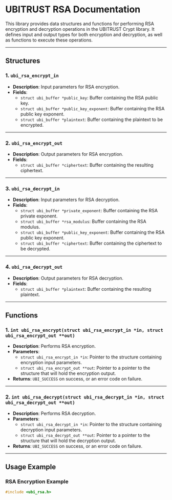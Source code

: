 # UBITRUST RSA Documentation

This library provides data structures and functions for performing RSA encryption and decryption operations in the UBITRUST Crypt library. It defines input and output types for both encryption and decryption, as well as functions to execute these operations.

---

## Structures

### 1. `ubi_rsa_encrypt_in`
- **Description**: Input parameters for RSA encryption.
- **Fields**:
  - `struct ubi_buffer *public_key`: Buffer containing the RSA public key.
  - `struct ubi_buffer *public_key_exponent`: Buffer containing the RSA public key exponent.
  - `struct ubi_buffer *plaintext`: Buffer containing the plaintext to be encrypted.

---

### 2. `ubi_rsa_encrypt_out`
- **Description**: Output parameters for RSA encryption.
- **Fields**:
  - `struct ubi_buffer *ciphertext`: Buffer containing the resulting ciphertext.

---

### 3. `ubi_rsa_decrypt_in`
- **Description**: Input parameters for RSA decryption.
- **Fields**:
  - `struct ubi_buffer *private_exponent`: Buffer containing the RSA private exponent.
  - `struct ubi_buffer *rsa_modulus`: Buffer containing the RSA modulus.
  - `struct ubi_buffer *public_key_exponent`: Buffer containing the RSA public key exponent.
  - `struct ubi_buffer *ciphertext`: Buffer containing the ciphertext to be decrypted.

---

### 4. `ubi_rsa_decrypt_out`
- **Description**: Output parameters for RSA decryption.
- **Fields**:
  - `struct ubi_buffer *plaintext`: Buffer containing the resulting plaintext.

---

## Functions

### 1. `int ubi_rsa_encrypt(struct ubi_rsa_encrypt_in *in, struct ubi_rsa_encrypt_out **out)`
- **Description**: Performs RSA encryption.
- **Parameters**:
  - `struct ubi_rsa_encrypt_in *in`: Pointer to the structure containing encryption input parameters.
  - `struct ubi_rsa_encrypt_out **out`: Pointer to a pointer to the structure that will hold the encryption output.
- **Returns**: `UBI_SUCCESS` on success, or an error code on failure.

---

### 2. `int ubi_rsa_decrypt(struct ubi_rsa_decrypt_in *in, struct ubi_rsa_decrypt_out **out)`
- **Description**: Performs RSA decryption.
- **Parameters**:
  - `struct ubi_rsa_decrypt_in *in`: Pointer to the structure containing decryption input parameters.
  - `struct ubi_rsa_decrypt_out **out`: Pointer to a pointer to the structure that will hold the decryption output.
- **Returns**: `UBI_SUCCESS` on success, or an error code on failure.

---

## Usage Example

### RSA Encryption Example

```c
#include <ubi_rsa.h>

